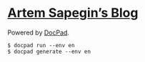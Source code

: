 # [Artem Sapegin’s Blog](http://blog.sapegin.me/)

Powered by [DocPad](http://docpad.org/).

```
$ docpad run --env en
$ docpad generate --env en
```
